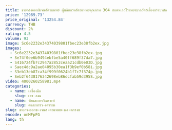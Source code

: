 ```yaml
---
title: ขายกรงออกซิเจนสัตวแพทย์ ผู้ผลิตกรงสัตวแพทย์คุณภาพ 304 สแตนเลสโรงพยาบาลสัตว์เลี้ยงกรงบําบัดด้วยอินฟราเรด
price: '12989.73'
price_original: '13254.84'
currency: THB
discount: 2%
rating: 4.5
volume: 93
image: Sc6e2232e34374039801fbec23e38fb2ex.jpg
images:
  - Sc6e2232e34374039801fbec23e38fb2ex.jpg
  - Se74f0ee6b9494ebfbe5a40ff689f37da7.jpg
  - S416724fb7c2947a2852ceaa21cdb0e03D.jpg
  - Saec4dc9a2ae04095b30ea1f3b9ef0b58i.jpg
  - S3eb13eb87ca34f999f0624b1f7c7f374p.jpg
  - Seb2f6438176342698eb86dcfab59d395S.jpg
video: 4000260258981.mp4
categories:
  - name: เครื่องมือ
    slug: เคร-องม
  - name: วัดและการวิเคราะห์
    slug: ดและการว-เคราะห
slug: ขายกรงออกซ-เจนส-ตวแพทย-ผล-ตกรงส
encode: onMFpFG
lang: th
---
```

  